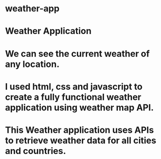 # weather-app
# Weather Application
# We can see the current weather of any location.
# I used html, css and javascript to create a fully functional weather application using weather map API.
# This Weather application uses APIs to retrieve weather data for all cities and countries.
